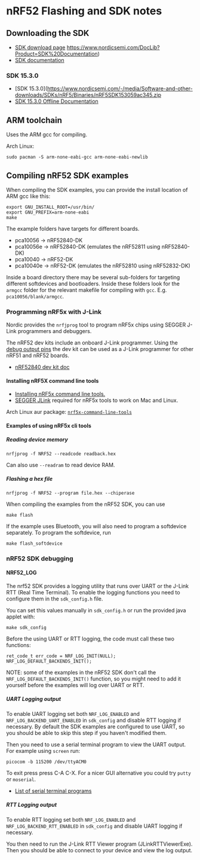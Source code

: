# nRF52 Flashing and SDK notes

## Downloading the SDK

* [SDK download page](https://www.nordicsemi.com/Software-and-Tools/Software/nRF5-SDK)
https://www.nordicsemi.com/DocLib?Product=SDK%20Documentation)
* [SDK documentation](https://www.nordicsemi.com/DocLib?Product=SDK%20Documentation)

### SDK 15.3.0

* [SDK 15.3.0](https://www.nordicsemi.com/-/media/Software-and-other-downloads/SDKs/nRF5/Binaries/nRF5SDK153059ac345.zip
* [SDK 15.3.0 Offline Documentation](http://developer.nordicsemi.com/nRF5_SDK/nRF5_SDK_v15.x.x/nRF5_SDK_15.3.0_offline_doc.zip)


## ARM toolchain

Uses the ARM gcc for compiling.

Arch Linux:
```
sudo pacman -S arm-none-eabi-gcc arm-none-eabi-newlib
```

## Compiling nRF52 SDK examples

When compiling the SDK examples, you can provide the install location of ARM
gcc like this:

```
export GNU_INSTALL_ROOT=/usr/bin/
export GNU_PREFIX=arm-none-eabi
make
```

The example folders have targets for different boards.

* pca10056  -> nRF52840-DK
* pca10056e -> nRF52840-DK (emulates the nRF52811 using nRF52840-DK)
* pca10040  -> nRF52-DK
* pca10040e -> nRF52-DK (emulates the nRF52810 using nRF52832-DK)

Inside a board directory there may be several sub-folders for targeting
different softdevices and bootloaders. Inside these folders look for the
`armgcc` folder for the relevant makefile for compiling with `gcc`. E.g.
`pca10056/blank/armgcc`.

### Programming nRF5x with J-Link

Nordic provides the `nrfjprog` tool to program nRF5x chips using SEGGER
J-Link programmers and debuggers.

The nRF52 dev kits include an onboard J-Link programmer.  Using the [debug
output pins](
https://www.nordicsemi.com/DocLib/Content/User_Guides/nrf52840_dk/latest/UG/nrf52840_DK/hw_debug_out)
the dev kit can be used as a J-Link programmer for other nRF51 and nRF52
boards.

* [nRF52840 dev kit doc](https://www.nordicsemi.com/DocLib/Content/User_Guides/nrf52840_dk/latest/UG/nrf52840_DK/intro)

#### Installing nRF5X command line tools

* [Installing nRF5x command line tools.](https://www.nordicsemi.com/DocLib/Content/User_Guides/nrf5x_cltools/latest/UG/cltools/nrf5x_installation)
* [SEGGER JLink](https://www.segger.com/downloads/jlink/#J-LinkSoftwareAndDocumentationPack) required for nRF5x tools to work on Mac and Linux.

Arch Linux aur package: [`nrf5x-command-line-tools`](https://aur.archlinux.org/packages/nrf5x-command-line-tools/)

#### Examples of using nRF5x cli tools

##### Reading device memory

```
nrfjprog -f NRF52 --readcode readback.hex
```

Can also use `--readram` to read device RAM.


##### Flashing a hex file

```
nrfjprog -f NRF52 --program file.hex --chiperase
```

When compiling the examples from the nRF52 SDK, you can use

```
make flash
```

If the example uses Bluetooth, you will also need to program a softdevice
separately. To program the softdevice, run

```
make flash_softdevice
```

### nRF52 SDK debugging

#### NRF52_LOG

The nrf52 SDK provides a logging utility that runs over UART or the J-Link RTT
(Real Time Terminal). To enable the logging functions you need to configure
them in the `sdk_config.h` file.

You can set this values manually in `sdk_config.h` or run the provided java
applet with:

```
make sdk_config
```

Before the using UART or RTT logging, the code must call these two functions:

```
ret_code_t err_code = NRF_LOG_INIT(NULL);
NRF_LOG_DEFAULT_BACKENDS_INIT();
```

NOTE: some of the examples in the nRF52 SDK don't call the
`NRF_LOG_DEFAULT_BACKENDS_INIT()` function, so you might need to add it
yourself before the examples will log over UART or RTT.

##### UART Logging output

To enable UART logging set both `NRF_LOG_ENABLED` and
`NRF_LOG_BACKEND_UART_ENABLED` in `sdk_config` and disable RTT logging if
necessary. By default the SDK examples are configured to use UART, so you
should be able to skip this step if you haven't modified them.

Then you need to use a serial terminal program to view the UART output. For
example using `screen` run:

```
picocom -b 115200 /dev/ttyACM0
```

To exit press press C-A C-X. For a nicer GUI alternative you could try `putty`
or `moserial`.

* [List of serial terminal programs](https://wiki.archlinux.org/index.php/working_with_the_serial_console#Making_Connections)

##### RTT Logging output

To enable RTT logging set both `NRF_LOG_ENABLED` and
`NRF_LOG_BACKEND_RTT_ENABLED` in `sdk_config` and disable UART logging if
necessary.

You then need to run the J-Link RTT Viewer program (JLinkRTTViewerExe). Then
you should be able to connect to your device and view the log output.
